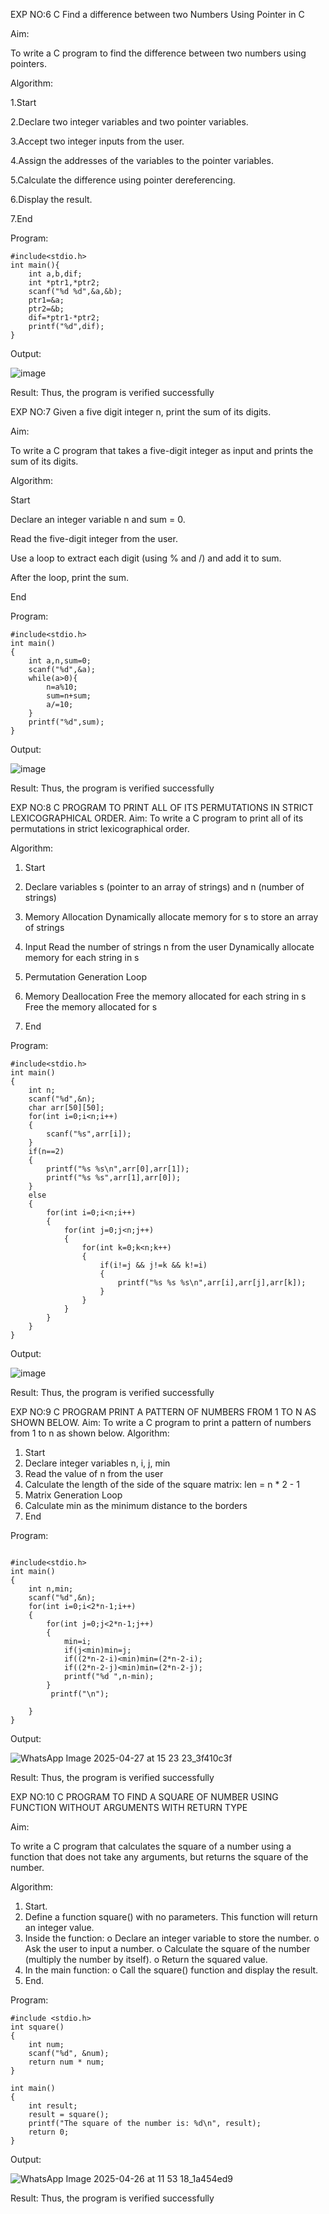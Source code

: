 EXP NO:6 C Find a difference between two Numbers Using Pointer in C

Aim:

To write a C program to find the difference between two numbers using pointers.


Algorithm:

1.Start

2.Declare two integer variables and two pointer variables.

3.Accept two integer inputs from the user.

4.Assign the addresses of the variables to the pointer variables.

5.Calculate the difference using pointer dereferencing.

6.Display the result.

7.End

Program:
```
#include<stdio.h>
int main(){
    int a,b,dif;
    int *ptr1,*ptr2;
    scanf("%d %d",&a,&b);
    ptr1=&a;
    ptr2=&b;
    dif=*ptr1-*ptr2;
    printf("%d",dif);
}

```



Output:

![image](https://github.com/user-attachments/assets/9ad954ac-465e-4246-91b1-74acac4e6611)



Result:
Thus, the program is verified successfully
 
EXP NO:7 Given a five digit integer n, print the sum of its digits.

Aim:

To write a C program that takes a five-digit integer as input and prints the sum of its digits.

Algorithm:

Start

Declare an integer variable n and sum = 0.

Read the five-digit integer from the user.

Use a loop to extract each digit (using % and /) and add it to sum.

After the loop, print the sum.

End


 
Program:
```
#include<stdio.h>
int main()
{
    int a,n,sum=0;
    scanf("%d",&a);
    while(a>0){
        n=a%10;
        sum=n+sum;
        a/=10;
    }
    printf("%d",sum);
}
```

Output:


![image](https://github.com/user-attachments/assets/1dca8454-f3b0-4609-b459-602c7054a1f2)







Result:
Thus, the program is verified successfully

EXP NO:8 C PROGRAM TO PRINT ALL OF ITS PERMUTATIONS IN STRICT LEXICOGRAPHICAL ORDER.
Aim:
To write a C program to print all of its permutations in strict lexicographical order.

Algorithm:
1.	Start
2.	Declare variables s (pointer to an array of strings) and n (number of strings)

3.	Memory Allocation
Dynamically allocate memory for s to store an array of strings
4.	Input
Read the number of strings n from the user Dynamically allocate memory for each string in s
5.	Permutation Generation Loop
6.	Memory Deallocation
Free the memory allocated for each string in s Free the memory allocated for s
7.	End
 
Program:

```
#include<stdio.h>
int main()
{
    int n;
    scanf("%d",&n);
    char arr[50][50];
    for(int i=0;i<n;i++)
    {
        scanf("%s",arr[i]);
    }
    if(n==2)
    {
        printf("%s %s\n",arr[0],arr[1]);
        printf("%s %s",arr[1],arr[0]);
    }
    else
    {
        for(int i=0;i<n;i++)
        {
            for(int j=0;j<n;j++)
            {
                for(int k=0;k<n;k++)
                {
                    if(i!=j && j!=k && k!=i)
                    {
                        printf("%s %s %s\n",arr[i],arr[j],arr[k]);
                    }
                }
            }
        }
    }
}

```
Output:




![image](https://github.com/user-attachments/assets/e2d51c66-afda-4f34-aa0c-af0918879d9a)




Result:
Thus, the program is verified successfully
 
EXP NO:9 C PROGRAM PRINT A PATTERN OF NUMBERS FROM 1 TO N AS
SHOWN BELOW.
Aim:
To write a C program to print a pattern of numbers from 1 to n as shown below.
Algorithm:
1.	Start
2.	Declare integer variables n, i, j, min
3.	Read the value of n from the user
4.	Calculate the length of the side of the square matrix: len = n * 2 - 1
5.	Matrix Generation Loop
6.	Calculate min as the minimum distance to the borders
7.	End
 
Program:

```

#include<stdio.h>
int main()
{
    int n,min;
    scanf("%d",&n);
    for(int i=0;i<2*n-1;i++)
    {
        for(int j=0;j<2*n-1;j++)
        {
            min=i;
            if(j<min)min=j;
            if((2*n-2-i)<min)min=(2*n-2-i);
            if((2*n-2-j)<min)min=(2*n-2-j);
            printf("%d ",n-min);
        }
         printf("\n");
       
    }
}
```
Output:



![WhatsApp Image 2025-04-27 at 15 23 23_3f410c3f](https://github.com/user-attachments/assets/d7bd8d7f-3504-4519-bda7-0cbc944b44c3)





Result:
Thus, the program is verified successfully

EXP NO:10 C PROGRAM TO FIND A SQUARE  OF NUMBER USING FUNCTION WITHOUT ARGUMENTS WITH RETURN TYPE

Aim:

To write a C program that calculates the square of a number using a function that does not take any arguments, but returns the square of the number.

Algorithm:

1.	Start.
2.	Define a function square() with no parameters. This function will return an integer value.
3.	Inside the function:
o	Declare an integer variable to store the number.
o	Ask the user to input a number.
o	Calculate the square of the number (multiply the number by itself).
o	Return the squared value.
4.	In the main function:
o	Call the square() function and display the result.
5.	End.

Program:
```
#include <stdio.h>
int square() 
{
    int num;
    scanf("%d", &num);
    return num * num;
}

int main() 
{
    int result;
    result = square(); 
    printf("The square of the number is: %d\n", result);
    return 0;
}

```



Output:


![WhatsApp Image 2025-04-26 at 11 53 18_1a454ed9](https://github.com/user-attachments/assets/2d213a78-37ce-41bd-9894-2d973f71999a)







Result:
Thus, the program is verified successfully



























